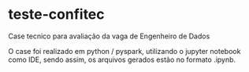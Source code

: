 # teste-confitec
Case tecnico para avaliação da vaga de Engenheiro de Dados

O case foi realizado em python / pyspark, utilizando o jupyter notebook como IDE, sendo assim, os arquivos gerados estão no formato .ipynb.
